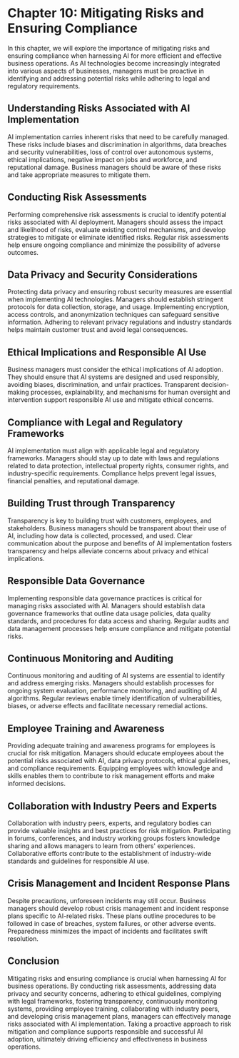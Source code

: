 Chapter 10: Mitigating Risks and Ensuring Compliance
====================================================

In this chapter, we will explore the importance of mitigating risks and ensuring compliance when harnessing AI for more efficient and effective business operations. As AI technologies become increasingly integrated into various aspects of businesses, managers must be proactive in identifying and addressing potential risks while adhering to legal and regulatory requirements.

Understanding Risks Associated with AI Implementation
-----------------------------------------------------

AI implementation carries inherent risks that need to be carefully managed. These risks include biases and discrimination in algorithms, data breaches and security vulnerabilities, loss of control over autonomous systems, ethical implications, negative impact on jobs and workforce, and reputational damage. Business managers should be aware of these risks and take appropriate measures to mitigate them.

Conducting Risk Assessments
---------------------------

Performing comprehensive risk assessments is crucial to identify potential risks associated with AI deployment. Managers should assess the impact and likelihood of risks, evaluate existing control mechanisms, and develop strategies to mitigate or eliminate identified risks. Regular risk assessments help ensure ongoing compliance and minimize the possibility of adverse outcomes.

Data Privacy and Security Considerations
----------------------------------------

Protecting data privacy and ensuring robust security measures are essential when implementing AI technologies. Managers should establish stringent protocols for data collection, storage, and usage. Implementing encryption, access controls, and anonymization techniques can safeguard sensitive information. Adhering to relevant privacy regulations and industry standards helps maintain customer trust and avoid legal consequences.

Ethical Implications and Responsible AI Use
-------------------------------------------

Business managers must consider the ethical implications of AI adoption. They should ensure that AI systems are designed and used responsibly, avoiding biases, discrimination, and unfair practices. Transparent decision-making processes, explainability, and mechanisms for human oversight and intervention support responsible AI use and mitigate ethical concerns.

Compliance with Legal and Regulatory Frameworks
-----------------------------------------------

AI implementation must align with applicable legal and regulatory frameworks. Managers should stay up to date with laws and regulations related to data protection, intellectual property rights, consumer rights, and industry-specific requirements. Compliance helps prevent legal issues, financial penalties, and reputational damage.

Building Trust through Transparency
-----------------------------------

Transparency is key to building trust with customers, employees, and stakeholders. Business managers should be transparent about their use of AI, including how data is collected, processed, and used. Clear communication about the purpose and benefits of AI implementation fosters transparency and helps alleviate concerns about privacy and ethical implications.

Responsible Data Governance
---------------------------

Implementing responsible data governance practices is critical for managing risks associated with AI. Managers should establish data governance frameworks that outline data usage policies, data quality standards, and procedures for data access and sharing. Regular audits and data management processes help ensure compliance and mitigate potential risks.

Continuous Monitoring and Auditing
----------------------------------

Continuous monitoring and auditing of AI systems are essential to identify and address emerging risks. Managers should establish processes for ongoing system evaluation, performance monitoring, and auditing of AI algorithms. Regular reviews enable timely identification of vulnerabilities, biases, or adverse effects and facilitate necessary remedial actions.

Employee Training and Awareness
-------------------------------

Providing adequate training and awareness programs for employees is crucial for risk mitigation. Managers should educate employees about the potential risks associated with AI, data privacy protocols, ethical guidelines, and compliance requirements. Equipping employees with knowledge and skills enables them to contribute to risk management efforts and make informed decisions.

Collaboration with Industry Peers and Experts
---------------------------------------------

Collaboration with industry peers, experts, and regulatory bodies can provide valuable insights and best practices for risk mitigation. Participating in forums, conferences, and industry working groups fosters knowledge sharing and allows managers to learn from others' experiences. Collaborative efforts contribute to the establishment of industry-wide standards and guidelines for responsible AI use.

Crisis Management and Incident Response Plans
---------------------------------------------

Despite precautions, unforeseen incidents may still occur. Business managers should develop robust crisis management and incident response plans specific to AI-related risks. These plans outline procedures to be followed in case of breaches, system failures, or other adverse events. Preparedness minimizes the impact of incidents and facilitates swift resolution.

Conclusion
----------

Mitigating risks and ensuring compliance is crucial when harnessing AI for business operations. By conducting risk assessments, addressing data privacy and security concerns, adhering to ethical guidelines, complying with legal frameworks, fostering transparency, continuously monitoring systems, providing employee training, collaborating with industry peers, and developing crisis management plans, managers can effectively manage risks associated with AI implementation. Taking a proactive approach to risk mitigation and compliance supports responsible and successful AI adoption, ultimately driving efficiency and effectiveness in business operations.
